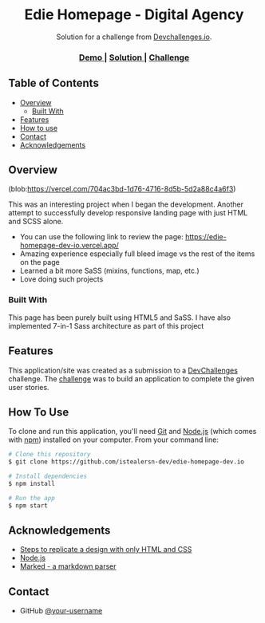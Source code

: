 <!-- Please update value in the {}  -->

<h1 align="center">Edie Homepage - Digital Agency</h1>

<div align="center">
   Solution for a challenge from  <a href="http://devchallenges.io" target="_blank">Devchallenges.io</a>.
</div>

<div align="center">
  <h3>
    <a href="https://edie-homepage-dev-io.vercel.app/">
      Demo
    </a>
    <span> | </span>
    <a href="https://github.com/istealersn-dev/edie-homepage-dev.io">
      Solution
    </a>
    <span> | </span>
    <a href="https://devchallenges.io/challenges/xobQBuf8zWWmiYMIAZe0">
      Challenge
    </a>
  </h3>
</div>

<!-- TABLE OF CONTENTS -->

## Table of Contents

- [Overview](#overview)
  - [Built With](#built-with)
- [Features](#features)
- [How to use](#how-to-use)
- [Contact](#contact)
- [Acknowledgements](#acknowledgements)

<!-- OVERVIEW -->

## Overview

(blob:https://vercel.com/704ac3bd-1d76-4716-8d5b-5d2a88c4a6f3)

This was an interesting project when I began the development. Another attempt to successfully develop responsive landing page with just HTML and SCSS alone.

- You can use the following link to review the page: https://edie-homepage-dev-io.vercel.app/
- Amazing experience especially full bleed image vs the rest of the items on the page
- Learned a bit more SaSS (mixins, functions, map, etc.)
- Love doing such projects

### Built With

This page has been purely built using HTML5 and SaSS. I have also implemented 7-in-1 Sass architecture as part of this project

## Features

<!-- List the features of your application or follow the template. Don't share the figma file here :) -->

This application/site was created as a submission to a [DevChallenges](https://devchallenges.io/challenges) challenge. The [challenge](https://devchallenges.io/challenges/xobQBuf8zWWmiYMIAZe0) was to build an application to complete the given user stories.

## How To Use

<!-- Example: -->

To clone and run this application, you'll need [Git](https://git-scm.com) and [Node.js](https://nodejs.org/en/download/) (which comes with [npm](http://npmjs.com)) installed on your computer. From your command line:

```bash
# Clone this repository
$ git clone https://github.com/istealersn-dev/edie-homepage-dev.io

# Install dependencies
$ npm install

# Run the app
$ npm start
```

## Acknowledgements

<!-- This section should list any articles or add-ons/plugins that helps you to complete the project. This is optional but it will help you in the future. For example -->

- [Steps to replicate a design with only HTML and CSS](https://devchallenges-blogs.web.app/how-to-replicate-design/)
- [Node.js](https://nodejs.org/)
- [Marked - a markdown parser](https://github.com/chjj/marked)

## Contact

- GitHub [@your-username](https://github.com/istealersn-dev)
